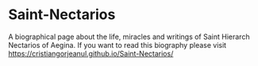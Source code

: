 # Saint-Nectarios
A biographical page about the life, miracles and writings of Saint Hierarch Nectarios of Aegina. If you want to read this biography please visit  https://cristiangorjeanul.github.io/Saint-Nectarios/

